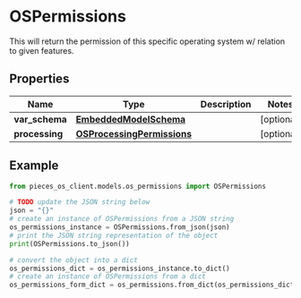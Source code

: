 # OSPermissions

This will return the permission of this specific operating system w/ relation to given features.

## Properties

Name | Type | Description | Notes
------------ | ------------- | ------------- | -------------
**var_schema** | [**EmbeddedModelSchema**](EmbeddedModelSchema) |  | [optional] 
**processing** | [**OSProcessingPermissions**](OSProcessingPermissions) |  | [optional] 

## Example

```python
from pieces_os_client.models.os_permissions import OSPermissions

# TODO update the JSON string below
json = "{}"
# create an instance of OSPermissions from a JSON string
os_permissions_instance = OSPermissions.from_json(json)
# print the JSON string representation of the object
print(OSPermissions.to_json())

# convert the object into a dict
os_permissions_dict = os_permissions_instance.to_dict()
# create an instance of OSPermissions from a dict
os_permissions_form_dict = os_permissions.from_dict(os_permissions_dict)
```


